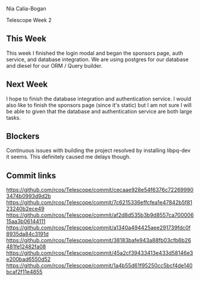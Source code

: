 Nia Calia-Bogan

Telescope Week 2

## This Week
This week I finished the login modal and began the sponsors page, auth service, and database integration.
We are using postgres for our database and diesel for our ORM / Query builder. 

## Next Week
I hope to finish the database integration and authentication service. 
I would also like to finish the sponsors page (since it's static) but I am not sure I will be able to 
given that the database and authentication service are both large tasks.

## Blockers
Continuous issues with building the project resolved by installing libpq-dev it seems. This definitely caused me delays though.

## Commit links
https://github.com/rcos/Telescope/commit/cecaae928e54f6376c722699903474b0993d9d2b
https://github.com/rcos/Telescope/commit/7c6215336effcfea1e47842b5f8123240b2ece49
https://github.com/rcos/Telescope/commit/af2d8d535b3b9d8557ca70000615aa3b06144111
https://github.com/rcos/Telescope/commit/a1340a494425aee291739fdc0f8935da84c3191d
https://github.com/rcos/Telescope/commit/38183bafe943a88fb03cfb6b26481fe12482fa08
https://github.com/rcos/Telescope/commit/45a2cf39433413e433d58146e3e200bad6550d52
https://github.com/rcos/Telescope/commit/1a4b55d61f95250cc5bcf4de140bcaf2f11e4855

